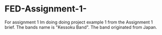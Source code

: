 # FED-Assignment-1-
For assignment 1 Im doing doing project example 1 from the Assignment 1 brief.
The bands name is "Kessoku Band".
The band originated from Japan.
